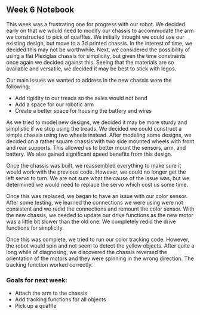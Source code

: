 ## Week 6 Notebook

This week was a frustrating one for progress with our robot. We decided early on that we would need to modify our chassis to accommodate the arm we constructed to pick of quaffles. We initially thought we could use our existing design, but move to a 3d printed chassis. In the interest of time, we decided this may not be worthwhile. Next, we considered the possibility of using a flat Plexiglas chassis for simplicity, but given the time constraints once again we decided against this. Seeing that the materials are so available and versatile, we decided it may be best to stick with legos.

Our main issues we wanted to address in the new chassis were the following:

 - Add rigidity to our treads so the axles would not bend
 - Add a space for our robotic arm
 - Create a better space for housing the battery and wires

As we tried to model new designs, we decided it may be more sturdy and simplistic if we stop using the treads. We decided we could construct a simple chassis using two wheels instead. After modeling some designs, we decided on a rather square chassis with two side mounted wheels with front and rear supports. This allowed us to better mount the sensors, arm, and battery. We also gained significant speed benefits from this design.

Once the chassis was built, we reassembled everything to make sure it would work with the previous code. However, we could no longer get the left servo to turn. We are not sure what the cause of the issue was, but we determined we would need to replace the servo which cost us some time.

Once this was replaced, we began to have an issue with our color sensor. After some testing, we learned the connections we were using were not consistent and we redid the connections and remount the color sensor. With the new chassis, we needed to update our drive functions as the new motor was a little bit slower than the old one. We completely redid the drive functions for simplicity.

Once this was complete, we tried to run our color tracking code. However, the robot would spin and not seem to detect the yellow objects. After quite a long while of diagnosing, we discovered the chassis reversed the orientation of the motors and they were spinning in the wrong direction. The tracking function worked correctly.

### Goals for next week:
- Attach the arm to the chassis
- Add tracking functions for all objects
- Pick up a quaffle 
